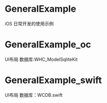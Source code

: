 # GeneralExample
iOS 日常开发的使用示例

# GeneralExample_oc
UI布局
数据库:WHC_ModelSqliteKit

# GeneralExample_swift
UI布局
数据库：WCDB.swift
